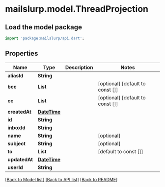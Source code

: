 # mailslurp.model.ThreadProjection

## Load the model package
```dart
import 'package:mailslurp/api.dart';
```

## Properties
Name | Type | Description | Notes
------------ | ------------- | ------------- | -------------
**aliasId** | **String** |  | 
**bcc** | **List<String>** |  | [optional] [default to const []]
**cc** | **List<String>** |  | [optional] [default to const []]
**createdAt** | [**DateTime**](DateTime) |  | 
**id** | **String** |  | 
**inboxId** | **String** |  | 
**name** | **String** |  | [optional] 
**subject** | **String** |  | [optional] 
**to** | **List<String>** |  | [default to const []]
**updatedAt** | [**DateTime**](DateTime) |  | 
**userId** | **String** |  | 

[[Back to Model list]](../README#documentation-for-models) [[Back to API list]](../README#documentation-for-api-endpoints) [[Back to README]](../README)


